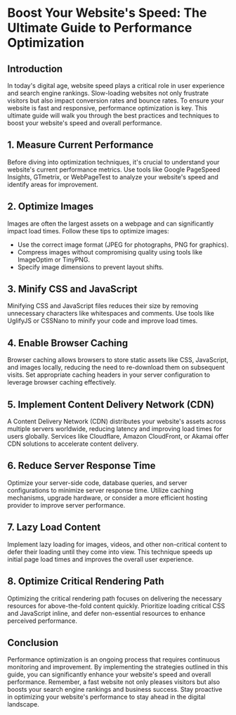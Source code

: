 # Boost Your Website's Speed: The Ultimate Guide to Performance Optimization

## Introduction

In today's digital age, website speed plays a critical role in user experience and search engine rankings. Slow-loading websites not only frustrate visitors but also impact conversion rates and bounce rates. To ensure your website is fast and responsive, performance optimization is key. This ultimate guide will walk you through the best practices and techniques to boost your website's speed and overall performance.

## 1. Measure Current Performance

Before diving into optimization techniques, it's crucial to understand your website's current performance metrics. Use tools like Google PageSpeed Insights, GTmetrix, or WebPageTest to analyze your website's speed and identify areas for improvement.

## 2. Optimize Images

Images are often the largest assets on a webpage and can significantly impact load times. Follow these tips to optimize images:

- Use the correct image format (JPEG for photographs, PNG for graphics).
- Compress images without compromising quality using tools like ImageOptim or TinyPNG.
- Specify image dimensions to prevent layout shifts.

## 3. Minify CSS and JavaScript

Minifying CSS and JavaScript files reduces their size by removing unnecessary characters like whitespaces and comments. Use tools like UglifyJS or CSSNano to minify your code and improve load times.

## 4. Enable Browser Caching

Browser caching allows browsers to store static assets like CSS, JavaScript, and images locally, reducing the need to re-download them on subsequent visits. Set appropriate caching headers in your server configuration to leverage browser caching effectively.

## 5. Implement Content Delivery Network (CDN)

A Content Delivery Network (CDN) distributes your website's assets across multiple servers worldwide, reducing latency and improving load times for users globally. Services like Cloudflare, Amazon CloudFront, or Akamai offer CDN solutions to accelerate content delivery.

## 6. Reduce Server Response Time

Optimize your server-side code, database queries, and server configurations to minimize server response time. Utilize caching mechanisms, upgrade hardware, or consider a more efficient hosting provider to improve server performance.

## 7. Lazy Load Content

Implement lazy loading for images, videos, and other non-critical content to defer their loading until they come into view. This technique speeds up initial page load times and improves the overall user experience.

## 8. Optimize Critical Rendering Path

Optimizing the critical rendering path focuses on delivering the necessary resources for above-the-fold content quickly. Prioritize loading critical CSS and JavaScript inline, and defer non-essential resources to enhance perceived performance.

## Conclusion

Performance optimization is an ongoing process that requires continuous monitoring and improvement. By implementing the strategies outlined in this guide, you can significantly enhance your website's speed and overall performance. Remember, a fast website not only pleases visitors but also boosts your search engine rankings and business success. Stay proactive in optimizing your website's performance to stay ahead in the digital landscape.